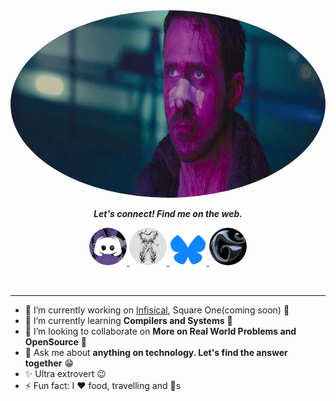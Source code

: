 
<div style="text-align: center;">
  <img src="https://github.com/kokorox2006/kokorox2006/blob/main/Images/Kokoroxbanner.jpg" alt="Profile Pic" style="border-radius: 50%; width: 1200px; height: 300px;" />
</div>
<p align="center">
  <b><i>Let's connect! Find me on the web.</i></b>
 </p>
<p align="center" >
  <a href="https://discord.com/users/meloxmubee" target="_blank">
    <img src="https://github.com/MKisKrazy/kokorox2006/blob/patch-1/Images/discordimg-modified.png" alt="Discord" width="60" style="border-radius: 50%;"/>
  </a>
  <a href="https://x.com/kokorox2006" target="_blank">
    <img src="https://github.com/MKisKrazy/kokorox2006/blob/patch-1/Images/dagger%20da-modified.png" alt="X (Twitter)" width="60" style="border-radius: 50%;"/>
  </a>
   <a href="https://bsky.app/profile/kokorox2006.bsky.social" target="_blank">
    <img src="https://github.com/MKisKrazy/kokorox2006/blob/patch-1/Images/busy-removebg-preview.png" alt="bluesky" width="60" style="border-radius: 50%;"/>
  </a>
  <a href="mailto:kokorox2006@gmail.com" target="_blank">
    <img src="https://github.com/MKisKrazy/kokorox2006/blob/patch-1/Images/gmailimg-modified.png" alt="Gmail" width="60" style="border-radius: 50%;"/>
  </a>
 
</p>


<br />
<hr />

- 🔭 I’m currently working on [Infisical](https://github.com/infisical/infisical), Square One(coming soon) :shushing_face:
- 🌱 I’m currently learning **Compilers and Systems**  :thinking:
- 👯 I’m looking to collaborate on **More on Real World Problems and OpenSource** :slightly_smiling_face:
- 💬 Ask me about **anything on technology. Let's find the answer together** :grin:
- :sparkles: Ultra extrovert :wink:
- ⚡ Fun fact: I :heart: food, travelling and :dog:s
